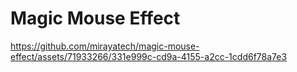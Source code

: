 # Magic Mouse Effect

 

https://github.com/mirayatech/magic-mouse-effect/assets/71933266/331e999c-cd9a-4155-a2cc-1cdd6f78a7e3

